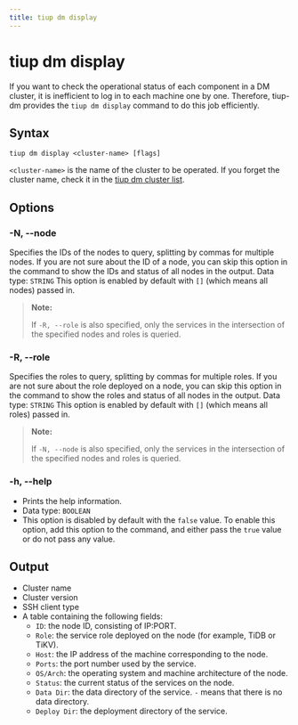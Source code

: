 ```yaml
---
title: tiup dm display
---
```


# tiup dm display

If you want to check the operational status of each component in a DM cluster, it is inefficient to log in to each machine one by one. Therefore, tiup-dm provides the `tiup dm display` command to do this job efficiently.

## Syntax

```shell
tiup dm display <cluster-name> [flags]
```

`<cluster-name>` is the name of the cluster to be operated. If you forget the cluster name, check it in the [tiup dm cluster list](/tiup/tiup-component-dm-list.md).

## Options

### -N, --node

Specifies the IDs of the nodes to query, splitting by commas for multiple nodes. If you are not sure about the ID of a node, you can skip this option in the command to show the IDs and status of all nodes in the output.
Data type: `STRING`
This option is enabled by default with `[]` (which means all nodes) passed in.

> **Note:**
> 
> If `-R, --role` is also specified, only the services in the intersection of the specified nodes and roles is queried.

### -R, --role

Specifies the roles to query, splitting by commas for multiple roles. If you are not sure about the role deployed on a node, you can skip this option in the command to show the roles and status of all nodes in the output.
Data type: `STRING`
This option is enabled by default with `[]` (which means all roles) passed in.

> **Note:**
> 
> If `-N, --node` is also specified, only the services in the intersection of the specified nodes and roles is queried.

### -h, --help

- Prints the help information.
- Data type: `BOOLEAN`
- This option is disabled by default with the `false` value. To enable this option, add this option to the command, and either pass the `true` value or do not pass any value.

## Output

- Cluster name
- Cluster version
- SSH client type
- A table containing the following fields:
    - `ID`: the node ID, consisting of IP:PORT.
    - `Role`: the service role deployed on the node (for example, TiDB or TiKV).
    - `Host`: the IP address of the machine corresponding to the node.
    - `Ports`: the port number used by the service.
    - `OS/Arch`: the operating system and machine architecture of the node.
    - `Status`: the current status of the services on the node.
    - `Data Dir`: the data directory of the service. `-` means that there is no data directory.
    - `Deploy Dir`: the deployment directory of the service.
